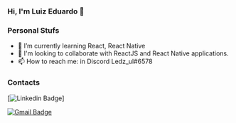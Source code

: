 ### Hi, I'm Luiz Eduardo 👋

### Personal Stufs
- 🌱 I’m currently learning React, React Native
- 👯 I'm looking to collaborate with ReactJS and React Native applications.
- 📫 How to reach me: in Discord Ledz_ul#6578

### Contacts
[![Linkedin Badge](https://img.shields.io/badge/-LuizEdu-CCC?style=flat-square&logo=Linkedin&logoColor=white&link=https://www.linkedin.com/in/luizeduul/)]

[![Gmail Badge](https://img.shields.io/badge/url?label=Gmail&logo=Gmail&style=social&url=https%3A%2F%2Fgmail.com%2Fin%2Fluizeduul)](mailto:luizeduardr@gmail.com)


